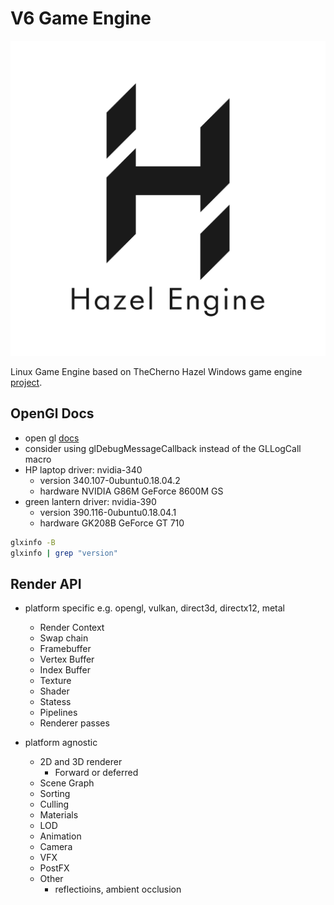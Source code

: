 # V6 Game Engine

![V6](/v6/resources/Hazel_Logo_Text_Light_Square.png?raw=true "V6")

Linux Game Engine based on TheCherno Hazel Windows game engine [project](https://github.com/TheCherno/Hazel).

## OpenGl Docs

- open gl [docs](http://docs.gl)
- consider using glDebugMessageCallback instead of the GLLogCall macro
- HP laptop driver: nvidia-340
  - version 340.107-0ubuntu0.18.04.2
  - hardware NVIDIA G86M GeForce 8600M GS
- green lantern driver: nvidia-390
  - version 390.116-0ubuntu0.18.04.1
  - hardware GK208B GeForce GT 710

```bash
glxinfo -B
glxinfo | grep "version"
```

## Render API

- platform specific e.g. opengl, vulkan, direct3d, directx12, metal

  - Render Context
  - Swap chain
  - Framebuffer
  - Vertex Buffer
  - Index Buffer
  - Texture
  - Shader
  - Statess
  - Pipelines
  - Renderer passes

- platform agnostic

  - 2D and 3D renderer
    - Forward or deferred
  - Scene Graph
  - Sorting
  - Culling
  - Materials
  - LOD
  - Animation
  - Camera
  - VFX
  - PostFX
  - Other
    - reflectioins, ambient occlusion
